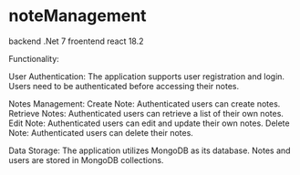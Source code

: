 # noteManagement

backend .Net 7
froentend react 18.2

Functionality:

User Authentication: The application supports user registration and login. Users need to be authenticated before accessing their notes.

Notes Management:
Create Note: Authenticated users can create notes.
Retrieve Notes: Authenticated users can retrieve a list of their own notes.
Edit Note: Authenticated users can edit and update their own notes.
Delete Note: Authenticated users can delete their notes.

Data Storage: The application utilizes MongoDB as its database. Notes and users are stored in MongoDB collections.
